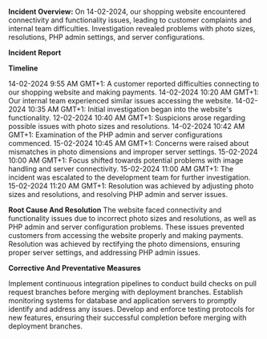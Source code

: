 
**Incident Overview:**
On 14-02-2024, our shopping website encountered connectivity and functionality issues, leading to customer complaints and internal team difficulties. Investigation revealed problems with photo sizes, resolutions, PHP admin settings, and server configurations.

**Incident Report**

**Timeline**

14-02-2024 9:55 AM GMT+1: A customer reported difficulties connecting to our shopping website and making payments.
14-02-2024 10:20 AM GMT+1: Our internal team experienced similar issues accessing the website.
14-02-2024 10:35 AM GMT+1: Initial investigation began into the website's functionality.
12-02-2024 10:40 AM GMT+1: Suspicions arose regarding possible issues with photo sizes and resolutions.
14-02-2024 10:42 AM GMT+1: Examination of the PHP admin and server configurations commenced.
15-02-2024 10:45 AM GMT+1: Concerns were raised about mismatches in photo dimensions and improper server settings.
15-02-2024 10:00 AM GMT+1: Focus shifted towards potential problems with image handling and server connectivity.
15-02-2024 11:00 AM GMT+1: The incident was escalated to the development team for further investigation.
15-02-2024 11:20 AM GMT+1: Resolution was achieved by adjusting photo sizes and resolutions, and resolving PHP admin and server issues.

**Root Cause And Resolution**
The website faced connectivity and functionality issues due to incorrect photo sizes and resolutions, as well as PHP admin and server configuration problems. These issues prevented customers from accessing the website properly and making payments. Resolution was achieved by rectifying the photo dimensions, ensuring proper server settings, and addressing PHP admin issues.

**Corrective And Preventative Measures**

Implement continuous integration pipelines to conduct build checks on pull request branches before merging with deployment branches.
Establish monitoring systems for database and application servers to promptly identify and address any issues.
Develop and enforce testing protocols for new features, ensuring their successful completion before merging with deployment branches.
